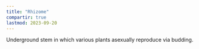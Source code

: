 ```yaml
---
title: "Rhizome"
compartir: true
lastmod: 2023-09-20
---
```


Underground stem in which various plants asexually reproduce via budding.
